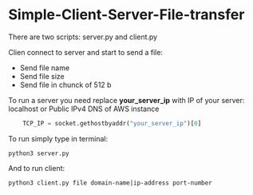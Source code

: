 # Simple-Client-Server-File-transfer

There are two scripts: server.py and client.py

Clien connect to server and start to send a file:

+ Send file name
+ Send file size
+ Send file in chunck of 512 b

To run a server you need replace **your_server_ip** with IP of your server: localhost or Public IPv4 DNS of AWS instance

```python
    TCP_IP = socket.gethostbyaddr("your_server_ip")[0]
```

To run simply type in terminal:

```
python3 server.py
```

And to run client:

```
python3 client.py file domain-name|ip-address port-number
```
